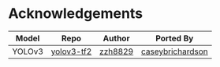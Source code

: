 # Acknowledgements

| Model  | Repo                                                | Author                                | Ported By                                               |
| ------ | --------------------------------------------------- | ------------------------------------- | ------------------------------------------------------- |
| YOLOv3 | [yolov3-tf2](https://github.com/zzh8829/yolov3-tf2) | [zzh8829](https://github.com/zzh8829) | [caseybrichardson](https://github.com/caseybrichardson) |